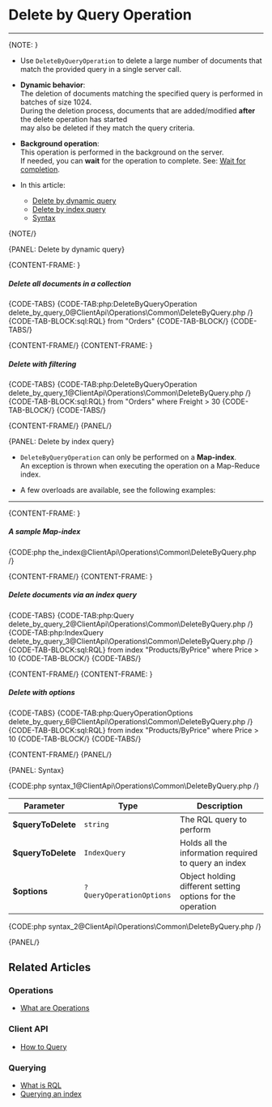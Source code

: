 ﻿# Delete by Query Operation
---

{NOTE: }

* Use `DeleteByQueryOperation` to delete a large number of documents that match the provided query in a single server call.

* **Dynamic behavior**:   
  The deletion of documents matching the specified query is performed in batches of size 1024.  
  During the deletion process, documents that are added/modified **after** the delete operation has started  
  may also be deleted if they match the query criteria.

* **Background operation**:  
  This operation is performed in the background on the server.  
  If needed, you can **wait** for the operation to complete. See: [Wait for completion](../../../client-api/operations/what-are-operations#wait-for-completion).

* In this article:  
   * [Delete by dynamic query](../../../client-api/operations/common/delete-by-query#delete-by-dynamic-query)
   * [Delete by index query](../../../client-api/operations/common/delete-by-query#delete-by-index-query)
   * [Syntax](../../../client-api/operations/common/delete-by-query#syntax)

{NOTE/}

{PANEL: Delete by dynamic query}

{CONTENT-FRAME: }

##### Delete all documents in a collection

{CODE-TABS}
{CODE-TAB:php:DeleteByQueryOperation delete_by_query_0@ClientApi\Operations\Common\DeleteByQuery.php /}
{CODE-TAB-BLOCK:sql:RQL}
from "Orders"
{CODE-TAB-BLOCK/}
{CODE-TABS/}

{CONTENT-FRAME/}
{CONTENT-FRAME: }

##### Delete with filtering  

{CODE-TABS}
{CODE-TAB:php:DeleteByQueryOperation delete_by_query_1@ClientApi\Operations\Common\DeleteByQuery.php /}
{CODE-TAB-BLOCK:sql:RQL}
from "Orders" where Freight > 30
{CODE-TAB-BLOCK/}
{CODE-TABS/}

{CONTENT-FRAME/}
{PANEL/}

{PANEL: Delete by index query}

* `DeleteByQueryOperation` can only be performed on a **Map-index**.  
  An exception is thrown when executing the operation on a Map-Reduce index.  

* A few overloads are available, see the following examples:

---

{CONTENT-FRAME: }

##### A sample Map-index

{CODE:php the_index@ClientApi\Operations\Common\DeleteByQuery.php /}

{CONTENT-FRAME/}
{CONTENT-FRAME: }

##### Delete documents via an index query

{CODE-TABS}
{CODE-TAB:php:Query delete_by_query_2@ClientApi\Operations\Common\DeleteByQuery.php /}
{CODE-TAB:php:IndexQuery delete_by_query_3@ClientApi\Operations\Common\DeleteByQuery.php /}
{CODE-TAB-BLOCK:sql:RQL}
from index "Products/ByPrice" where Price > 10
{CODE-TAB-BLOCK/}
{CODE-TABS/}

{CONTENT-FRAME/}
{CONTENT-FRAME: }

##### Delete with options

{CODE-TABS}
{CODE-TAB:php:QueryOperationOptions delete_by_query_6@ClientApi\Operations\Common\DeleteByQuery.php /}
{CODE-TAB-BLOCK:sql:RQL}
from index "Products/ByPrice" where Price > 10
{CODE-TAB-BLOCK/}
{CODE-TABS/}

{CONTENT-FRAME/}
{PANEL/}

{PANEL: Syntax}

{CODE:php syntax_1@ClientApi\Operations\Common\DeleteByQuery.php /}

| Parameter          | Type                     | Description                                                |
|--------------------|--------------------------|------------------------------------------------------------|
| **$queryToDelete** | `string`                 | The RQL query to perform                                   |
| **$queryToDelete** | `IndexQuery`             | Holds all the information required to query an index       |
| **$options**       | `?QueryOperationOptions` | Object holding different setting options for the operation |

{CODE:php syntax_2@ClientApi\Operations\Common\DeleteByQuery.php /}

{PANEL/}


## Related Articles

### Operations

- [What are Operations](../../../client-api/operations/what-are-operations)

### Client API

- [How to Query](../../../client-api/session/querying/how-to-query)

### Querying

- [What is RQL](../../../client-api/session/querying/what-is-rql)
- [Querying an index](../../../indexes/querying/query-index)
